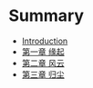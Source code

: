 # Summary

* [Introduction](README.md)
* [第一章 缘起](chapter01.md)
* [第二章 风云](chapter02.md)
* [第三章 归尘](chapter03.md)

